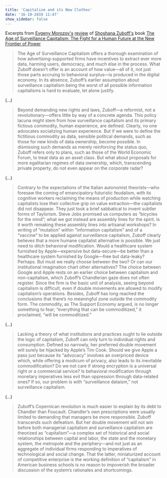 ```yaml
---
title: 'Capitalism and its New Clothes'
date: '16-10-2019 11:47'
show_sidebar: false
---
```


Excerpts from [Evgeny Morozov's](http://www.evgenymorozov.com/) [review](https://thebaffler.com/latest/capitalisms-new-clothes-morozov) 
of [Shoshana Zuboff's](https://shoshanazuboff.com/) book 
[The Age of Surveillance Capitalism: The Fight for a Human Future at the New Frontier of Power](https://www.publicaffairsbooks.com/titles/shoshana-zuboff/the-age-of-surveillance-capitalism/9781610395694/)

> The Age of Surveillance Capitalism offers a thorough examination of how advertising-supported firms have incentives to extract ever more data, harming users, democracy, and much else in the process. What Zuboff doesn’t offer is an account of how value—all of it, not just those parts accruing to behavioral surplus—is produced in the digital economy. In its absence, Zuboff’s earlier assumption about surveillance capitalism being the worst of all possible information capitalisms is hard to evaluate, let alone justify.

(...)

> Beyond demanding new rights and laws, Zuboff—a reformist, not a revolutionary—offers little by way of a concrete agenda. This policy lacuna might stem from how surveillance capitalism and its primary fictious commodity, human experience, are defined. Clearly, no one advocates socializing human experience. But if we were to define the fictitious commodity as data, sensible political demands, such as those for new kinds of data ownership, become possible. In dismissing such demands as merely reinforcing the status quo, Zuboff refers only to plans, such as those of the World Economic Forum, to treat data as an asset class. But what about proposals for more egalitarian regimes of data ownership, which, transcending private property, do not even appear on the corporate radar?

(...)

> Contrary to the expectations of the Italian autonomist theorists—who foresaw the coming of emancipatory futuristic feudalism, with its cognitive workers reclaiming the means of production while watching capitalists lose their collective grip on value extraction—the capitalists did not disappear. They just took a brief sabbatical to invent subtler forms of Taylorism. Steve Jobs promised us computers as “bicycles for the mind”; what we got instead are assembly lines for the spirit.
> Is it worth remaking these assembly lines into artisanal workshops? In writing of “mutation” within “information capitalism” and of a “vaccine” to be applied against surveillance capitalism, Zuboff clearly believes that a more humane capitalist alternative is possible. We just need to ditch behavioral modification. Would a healthcare system furnished by Apple—expensive but data-secure—be better than a healthcare system furnished by Google—free but data-leaky? Perhaps. But must we really choose between the two? Or can our institutional imagination chart other alternatives?
> The choice between Google and Apple rests on an earlier choice between capitalism and non-capitalism, which Zuboff’s Chandlerian gaze does not often register. Since the firm is the basic unit of analysis, seeing beyond capitalism is difficult, even if double movements are allowed to modify capitalism’s operations. Besides, Zuboff has long reached the conclusions that there’s no meaningful zone outside the commodity form. The commodity, as The Support Economy argued, is no longer something to fear; “everything that can be commoditized,” it proclaimed, “will be commoditized.”

(...)

> Lacking a theory of what institutions and practices ought to lie outside the logic of capitalism, Zuboff can only turn to individual rights and consumption. Defined so narrowly, her preferred double movement will surely be hijacked by Apple’s Tim Cook. Should we give Apple a pass just because its “advocacy” involves an overpriced device which, while offering a modicum of privacy, also leads to its inevitable commodification? Do we not care if strong encryption is a universal right or a commercial service? Is behavioral modification through monetary imperatives less evil than oppression through data-related ones? If so, our problem is with “surveillance dataism,” not surveillance capitalism.

(...)

> Zuboff’s Copernican revolution is much easier to explain by its debt to Chandler than Foucault. Chandler’s own prescriptions were usually limited to demanding that managers be more responsible. Zuboff transcends such defeatism. But her double movement will not win before both managerial capitalism and surveillance capitalism are theorized as “capitalism”—a complex set of historical and social relationships between capital and labor, the state and the monetary system, the metropole and the periphery—and not just as an aggregate of individual firms responding to imperatives of technological and social change. That the latter, miniaturized account of competitive enterprise is the working definition of “capitalism” in American business schools is no reason to impoverish the broader discussion of the system’s rationales and shortcomings.
